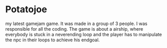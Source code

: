 # Potatojoe
my latest gamejam game. It was made in a group of 3 people. I was responsible for all the coding. The game is about a airship, where everybody is stuck in a neverending loop and the player has to manipulate the npc in their loops to achieve his endgoal.
